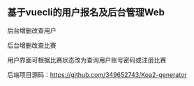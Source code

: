 ## 基于vuecli的用户报名及后台管理Web
后台增删改查用户

后台增删改查比赛

用户界面可根据比赛状态改为查询用户账号密码或注册比赛

后端项目源码：https://github.com/349652743/Koa2-generator